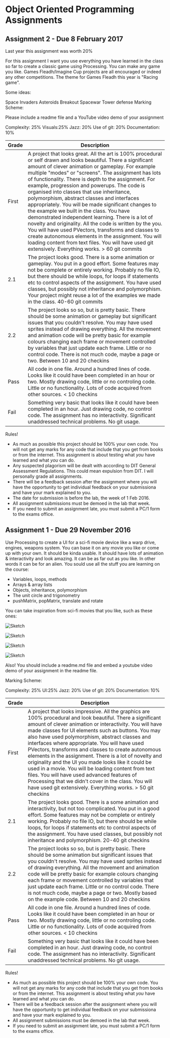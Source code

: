 # Object Oriented Programming Assignments

## Assignment 2 - Due 8 February 2017

Last year this assignment was worth 20%

For this assignment I want you use everything you have learned in the class so far to create a classic game using Processing. You can make any game you like. Games Fleadh/Imagine Cup projects are all encouraged or indeed any other competitions. The theme for Games Fleadh this year is "Racing game".

Some ideas:

Space Invaders
Asteroids
Breakout
Spacewar
Tower defense
Marking Scheme:

Please include a readme file and a YouTube video demo of your assignment

Complexity: 25% Visuals:25% Jazz: 20% Use of git: 20% Documentation: 10%

| Grade | Description |
| ------|-------------|
| First | A project that looks great. All the art is 100% procedural or self drawn and looks beautiful. There a significant amount of clever animation or gameplay. For example multiple "modes" or "screens". The assignment has lots of functionality. There is depth to the assignment. For example, progression and powerups. The code is organised into classes that use inheritance, polymorphism, abstract classes and interfaces appropriately. You will be made significant changes to the example we built in the class. You have demonstrated independent learning. There is a lot of novelty and originality. All the code is written by the you. You will have used PVectors, transforms and classes to create autonomous elements in the assignment. You will loading content from text files. You will have used git extensively. Everything works. > 60 git commits|
| 2.1 | The project looks good. There is a some animation or gameplay. You put in a good effort. Some features may not be complete or entirely working. Probably no file IO, but there should be while loops, for loops if statements etc to control aspects of the assignment. You have used classes, but possibly not inheritance and polymorphism. Your project might reuse a lot of the examples we made in the class. 40-60 git commits |
| 2.2 | The project looks so so, but is pretty basic. There should be some animation or gameplay but significant issues that you couldn't resolve. You may have used sprites instead of drawing everything. All the movement and animation code will be pretty basic for example colours changing each frame or movement controlled by variables that just update each frame. Little or no control code. There is not much code, maybe a page or two. Between 10 and 20 checkins |
| Pass | All code in one file. Around a hundred lines of code. Looks like it could have been completed in an hour or two. Mostly drawing code, little or no controling code. Little or no functionality. Lots of code acquired from other sources. < 10 checkins |
| Fail | Something very basic that looks like it could have been completed in an hour. Just drawing code, no control code. The assignment has no interactivity. Significant unaddressed technical problems. No git usage.  |

Rules!

- As much as possible this project should be 100% your own code. You will not get any marks for any code that include that you get from books or from the internet. This assignment is about testing what *you* have learned and what *you* can do.
- Any suspected plagorism will be dealt with according to DIT General Assessment Regulations. This could mean expulsion from DIT. I will personally grade all assignments.
- There will be a feedback session after the assignment where you will have the opportunity to get individual feedback on your submissiona and have your mark explained to you.
- The date for submission is before the lab, the week of 1 Feb 2016. 
- All assignment submissions must be demoed in the lab that week.
- If you need to submit an assignment late, you must submit a PC/1 form to the exams office.


## Assignment 1 - Due 29 November 2016


Use Processing to create a UI for a sci-fi movie device like a warp drive, engines, weapons system. You can base it on any movie you like or come up with your own. It should be kinda usable. It should have lots of animation & interactivity and look amazing. It can be as far out as you like. In other words it can be for an alien. You sould use all the stuff you are learning on the course:

- Variables, loops, methods
- Arrays & array lists
- Objects, inheritance, polymorphism
- The unit circle and trigonometry
- pushMatrix, popMatrix, translate and rotate

You can take inspiration from sci-fi movies that you like, such as these ones:

![Sketch](images/ui1.png)

![Sketch](images/ui2.png)

![Sketch](images/ui3.png)

![Sketch](images/ui4.png)

Also! You should include a readme.md file and embed a youtube video demo of your assignment in the readme file.

Marking Scheme:

Complexity: 25% UI:25% Jazz: 20% Use of git: 20% Documentation: 10%

| Grade | Description |
| ------|-------------|
| First | A project that looks impressive. All the graphics are 100% procedural and look beautiful. There a significant amount of clever animation or interactivity. You will have made classes for UI elements such as buttons. You may also have used polymorphism, abstract classes and interfaces where appropriate. You will have used PVectors, transforms and classes to create autonomous elements in the assignment. There is a lot of novelty and originality and the UI you made looks like it could be used in a movie. You will be loading content from text files. You will have used advanced features of Processing that we didn't cover in the class. You will have used git extensively. Everything works. > 50 git checkins|
| 2.1 | The project looks good. There is a some animation and interactivity, but not too complicated. You put in a good effort. Some features may not be complete or entirely working. Probably no file IO, but there should be while loops, for loops if statements etc to control aspects of the assignment. You have used classes, but possibly not inheritance and polymorphism. 20-40 git checkins |
| 2.2 | The project looks so so, but is pretty basic. There should be some animation but significant issues that you couldn't resolve. You may have used sprites instead of drawing everything. All the movement and animation code will be pretty basic for example colours changing each frame or movement controlled by variables that just update each frame. Little or no control code. There is not much code, maybe a page or two. Mostly based on the example code. Between 10 and 20 checkins |
| Pass | All code in one file. Around a hundred lines of code. Looks like it could have been completed in an hour or two. Mostly drawing code, little or no controling code. Little or no functionality. Lots of code acquired from other sources. < 10 checkins |
| Fail | Something very basic that looks like it could have been completed in an hour. Just drawing code, no control code. The assignment has no interactivity. Significant unaddressed technical problems. No git usage.  |

Rules!

- As much as possible this project should be 100% your own code. You will not get any marks for any code that include that you get from books or from the internet. This assignment is about testing what *you* have learned and what *you* can do.
- There will be a feedback session after the assignment where you will have the opportunity to get individual feedback on your submissiona and have your mark explained to you.
- All assignment submissions must be demoed in the lab that week.
- If you need to submit an assignment late, you must submit a PC/1 form to the exams office.
